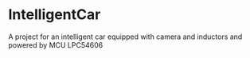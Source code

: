 # IntelligentCar
A project for an intelligent car equipped with camera and inductors and powered by MCU LPC54606 
